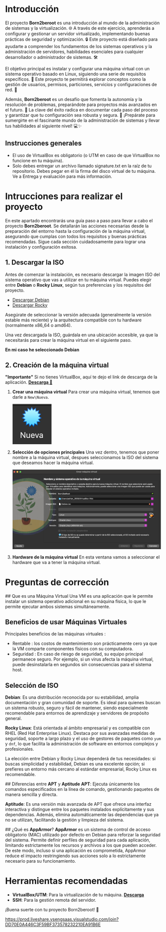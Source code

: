 # Introducción

El proyecto **Born2beroot** es una introducción al mundo de la administración de sistemas y la virtualización. 🌐 A través de este ejercicio, aprenderás a configurar y gestionar un servidor virtualizado, implementando buenas prácticas de seguridad y optimización. 🔒 Este proyecto está diseñado para ayudarte a comprender los fundamentos de los sistemas operativos y la administración de servidores, habilidades esenciales para cualquier desarrollador o administrador de sistemas. 🛠️

El objetivo principal es instalar y configurar una máquina virtual con un sistema operativo basado en Linux, siguiendo una serie de requisitos específicos. 🚀 Este proyecto te permitirá explorar conceptos como la gestión de usuarios, permisos, particiones, servicios y configuraciones de red. 🌟

Además, **Born2beroot** es un desafío que fomenta la autonomía y la resolución de problemas, preparándote para proyectos más avanzados en el futuro. 🔑 La clave del éxito radica en documentar cada paso del proceso y garantizar que tu configuración sea robusta y segura. 🧹 ¡Prepárate para sumergirte en el fascinante mundo de la administración de sistemas y llevar tus habilidades al siguiente nivel! 💻✨

## Instrucciones generales

- El uso de VirtualBox es obligatorio (o UTM en caso de que VirtualBox no funcione en tu máquina).
- Solo debes entregar un archivo llamado signature.txt en la raíz de tu repositorio. Debes pegar en él la firma del disco virtual de tu máquina. Ve a Entrega y evaluación para más información.

# Intrucciones para realizar el proyecto
En este apartado encontrarás una guía paso a paso para llevar a cabo el proyecto **Born2beroot**. Se detallarán las acciones necesarias desde la preparación del entorno hasta la configuración de la máquina virtual, asegurando que cumplas con todos los requisitos y buenas prácticas recomendadas. Sigue cada sección cuidadosamente para lograr una instalación y configuración exitosa.

## 1. Descargar la ISO
Antes de comenzar la instalación, es necesario descargar la imagen ISO del sistema operativo que vas a utilizar en tu máquina virtual. Puedes elegir entre **Debian** o **Rocky Linux**, según tus preferencias y los requisitos del proyecto.

- [Descargar Debian](https://www.debian.org/index.es.html#:~:text=operativo%20completamente%20libre!-,Descargar,-Otras%20descargas)
- [Descargar Rocky](https://rockylinux.org/es-ES#:~:text=by%20the%20community.-,Download,-Migrate)

Asegúrate de seleccionar la versión adecuada (generalmente la versión estable más reciente) y la arquitectura compatible con tu hardware (normalmente x86_64 o amd64).

Una vez descargada la ISO, guárdala en una ubicación accesible, ya que la necesitarás para crear la máquina virtual en el siguiente paso.

**En mi caso he seleccionado Debian**

## 2. Creación de la máquina virtual
**"Importante"** Si no tienes VirtualBox, aquí te dejo el link de descarga de la aplicación. [**Descarga 🔎**](https://www.virtualbox.org/wiki/Downloads)

1. **Crear una máquina virtual**
    Para crear una máquina virtual, tenemos que darle a ``New\Nueva``.
    <div>
        <img src="./imagenes/BotonNew.png">
    </div>

2. **Selección de opciones principales**
    Una vez dentro, tenemos que poner nombre a la máquina virtual, despues seleccionamos la ISO del sistema que deseamos hacer la máquina virtual.
    <div>
        <img src="./imagenes/VentanaCreacionMaquinas.png">
    </div>

3. **Hardware de la máquina virtual**
    En esta ventana vamos a seleccionar el hardware que va a tener la máquina virtual.
    

# Preguntas de corrección

## Que es una Máquina Virtual
Una VM es una aplicación que le permite instalar un sistema operativo adicional en su máquina física, lo que le permite ejecutar ambos sistemas simultáneamente.

## Beneficios de usar Máquinas Virtuales
Principales beneficios de las máquinas virtuales :
- Rentable : los costos de mantenimiento son prácticamente cero ya que la VM comparte componentes físicos con su computadora.
- Seguridad : En caso de riesgo de seguridad, su equipo principal permanece seguro. Por ejemplo, si un virus afecta la máquina virtual, puede desinstalarla en segundos sin consecuencias para el sistema host.

## Selección de ISO
**Debian**: Es una distribución reconocida por su estabilidad, amplia documentación y gran comunidad de soporte. Es ideal para quienes buscan un sistema robusto, seguro y fácil de mantener, siendo especialmente recomendable para entornos de aprendizaje y servidores de propósito general.

**Rocky Linux**: Está orientada al ámbito empresarial y es compatible con RHEL (Red Hat Enterprise Linux). Destaca por sus avanzadas medidas de seguridad, soporte a largo plazo y el uso de gestores de paquetes como `yum` y `dnf`, lo que facilita la administración de software en entornos complejos y profesionales.

La elección entre Debian y Rocky Linux dependerá de tus necesidades: si buscas simplicidad y estabilidad, Debian es una excelente opción; si prefieres un entorno más cercano al estándar empresarial, Rocky Linux es recomendable.

## Diferencias entre **APT** y **Aptitude**
**APT**: Ejecuta únicamente los comandos especificados en la línea de comando, gestionando paquetes de manera sencilla y directa.

**Aptitude**: Es una versión más avanzada de APT que ofrece una interfaz interactiva y distingue entre los paquetes instalados explícitamente y sus dependencias. Además, elimina automáticamente las dependencias que ya no se utilizan, facilitando la gestión y limpieza del sistema.

## ¿Qué es **AppArmor**?
**AppArmor** es un sistema de control de acceso obligatorio (MAC) utilizado por defecto en Debian para reforzar la seguridad del sistema. Permite definir perfiles de seguridad para cada aplicación, limitando estrictamente los recursos y archivos a los que pueden acceder. De este modo, incluso si una aplicación es comprometida, AppArmor reduce el impacto restringiendo sus acciones solo a lo estrictamente necesario para su funcionamiento.

# Herramientas recomendadas

- **VirtualBox/UTM**: Para la virtualización de tu máquina. [**Descarga**](https://www.virtualbox.org/wiki/Downloads)
- **SSH**: Para la gestión remota del servidor.

¡Buena suerte con tu proyecto Born2beroot! 🚀

https://prod.liveshare.vsengsaas.visualstudio.com/join?DD70E0A446C3F59BF373578232210EA91B6E